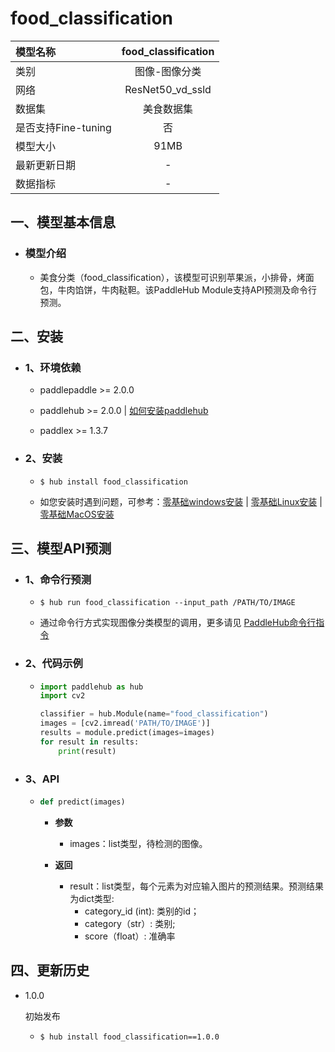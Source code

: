 # food_classification

|模型名称|food_classification|
| :--- | :---: |
|类别|图像-图像分类|
|网络|ResNet50_vd_ssld|
|数据集|美食数据集|
|是否支持Fine-tuning|否|
|模型大小|91MB|
|最新更新日期|-|
|数据指标|-|


## 一、模型基本信息



- ### 模型介绍

  - 美食分类（food_classification），该模型可识别苹果派，小排骨，烤面包，牛肉馅饼，牛肉鞑靼。该PaddleHub Module支持API预测及命令行预测。

## 二、安装

- ### 1、环境依赖  

  - paddlepaddle >= 2.0.0  

  - paddlehub >= 2.0.0  | [如何安装paddlehub](../../../../docs/docs_ch/get_start/installation.rst)

  - paddlex >= 1.3.7


- ### 2、安装

  - ```shell
    $ hub install food_classification
    ```
  - 如您安装时遇到问题，可参考：[零基础windows安装](../../../../docs/docs_ch/get_start/windows_quickstart.md)
 | [零基础Linux安装](../../../../docs/docs_ch/get_start/linux_quickstart.md) | [零基础MacOS安装](../../../../docs/docs_ch/get_start/mac_quickstart.md)

## 三、模型API预测

- ### 1、命令行预测

  - ```shell
    $ hub run food_classification --input_path /PATH/TO/IMAGE
    ```
  - 通过命令行方式实现图像分类模型的调用，更多请见 [PaddleHub命令行指令](../../../../docs/docs_ch/tutorial/cmd_usage.rst)

- ### 2、代码示例

  - ```python
    import paddlehub as hub
    import cv2

    classifier = hub.Module(name="food_classification")
    images = [cv2.imread('PATH/TO/IMAGE')]
    results = module.predict(images=images)
    for result in results:
        print(result)
    ```

- ### 3、API

  - ```python
    def predict(images)
    ```

    - **参数**
      - images：list类型，待检测的图像。

    - **返回**
      - result：list类型，每个元素为对应输入图片的预测结果。预测结果为dict类型:
        - category_id (int): 类别的id；
        - category（str）: 类别;
        - score（float）: 准确率





## 四、更新历史

* 1.0.0

  初始发布

  - ```shell
    $ hub install food_classification==1.0.0
    ```
